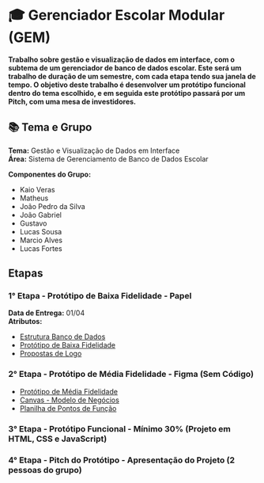 # 🎓 Gerenciador Escolar Modular (GEM)

**Trabalho sobre gestão e visualização de dados em interface, com o subtema de um gerenciador de banco de dados escolar. Este será um trabalho de duração de um semestre, com cada etapa tendo sua janela de tempo. O objetivo deste trabalho é desenvolver um protótipo funcional dentro do tema escolhido, e em seguida este protótipo passará por um Pitch, com uma mesa de investidores.**

## 📚 Tema e Grupo

**Tema:** Gestão e Visualização de Dados em Interface <br>
**Área:** Sistema de Gerenciamento de Banco de Dados Escolar

**Componentes do Grupo:**
- Kaio Veras
- Matheus
- João Pedro da Silva
- João Gabriel
- Gustavo
- Lucas Sousa
- Marcio Alves
- Lucas Fortes

## Etapas
### 1° Etapa - Protótipo de Baixa Fidelidade - Papel
**Data de Entrega:** 01/04 <br/>
**Atributos:** 
- [Estrutura Banco de Dados](DATABASE.md)
- [Protótipo de Baixa Fidelidade](GEM.pdf)
- [Propostas de Logo](Logos)

### 2° Etapa - Protótipo de Média Fidelidade - Figma (Sem Código)
- [Protótipo de Média Fidelidade](https://www.figma.com/design/EKNn9umNDLaixu5CAc3uPc/GEM?m=auto&t=pWUbBmWAGV1gtfOs-6)
- [Canvas - Modelo de Negócios](Canvas.pdf)
- [Planilha de Pontos de Função](Precificação/Planilha%20de%20Pontos%20de%20Função%20-%20GEM%20(1).xlsx)

### 3° Etapa - Protótipo Funcional - Mínimo 30% (Projeto em HTML, CSS e JavaScript)

### 4° Etapa - Pitch do Protótipo - Apresentação do Projeto (2 pessoas do grupo)
